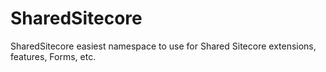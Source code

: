 # SharedSitecore
SharedSitecore easiest namespace to use for Shared Sitecore extensions, features, Forms, etc.
